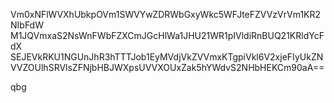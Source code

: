 Vm0xNFlWVXhUbkpOVm1SWVYwZDRWbGxyWkc5WFJteFZVVzVrVm1KR2NIbFdW
M1JQVmxaS2NsWnFWbFZXCmJGcHlWa1JHU21WR1pIVldiRnBUQ21KRldYcFdX
SEJEVkRKU1NGUnJhR3hTTTJob1EyMVdjVkZVVmxKTgpiVkl6V2xjeFIyUkZN
VVZOUlhSRVlsZFNjbHBJWXpsUVVXOUxZak5hYWdvS2NHbHEKCm90aA==

qbg